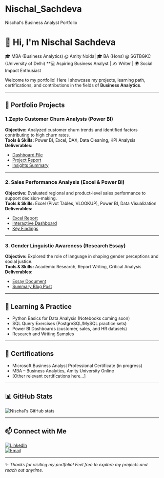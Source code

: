 # Nischal_Sachdeva
Nischal's Business Analyst Portfolio 
# 👋 Hi, I'm Nischal Sachdeva  

🎓 MBA (Business Analytics) @ Amity Noida| 🎓 BA (Hons) @ SGTBGKC (University of Delhi)
**💻 Aspiring Business Analyst | ✍️ Writer | 🌍 Social Impact Enthusiast  

Welcome to my portfolio! Here I showcase my projects, learning path, certifications, and contributions in the fields of **Business Analytics**. 

---

## 📂 Portfolio Projects  

### 1.Zepto Customer Churn Analysis (Power BI)  
**Objective:** Analyzed customer churn trends and identified factors contributing to high churn rates.  
**Tools & Skills:** Power BI, Excel, DAX, Data Cleaning, KPI Analysis  
**Deliverables:**  
- [Dashboard File](#)  
- [Project Report](#)  
- [Insights Summary](#)  

---

### 2. Sales Performance Analysis (Excel & Power BI)  
**Objective:** Evaluated regional and product-level sales performance to support decision-making.  
**Tools & Skills:** Excel (Pivot Tables, VLOOKUP), Power BI, Data Visualization  
**Deliverables:**  
- [Excel Report](#)  
- [Interactive Dashboard](#)  
- [Key Findings](#)  

---

### 3. Gender Linguistic Awareness (Research Essay)  
**Objective:** Explored the role of language in shaping gender perceptions and social justice.  
**Tools & Skills:** Academic Research, Report Writing, Critical Analysis  
**Deliverables:**  
- [Essay Document](#)  
- [Summary Blog Post](#)  

---

## 📘 Learning & Practice  

- Python Basics for Data Analysis (Notebooks coming soon)  
- SQL Query Exercises (PostgreSQL/MySQL practice sets)  
- Power BI Dashboards (customer, sales, and HR datasets)  
- Research and Writing Samples  

---

## 📜 Certifications  

- Microsoft Business Analyst Professional Certificate (in progress)  
- MBA – Business Analytics, Amity University Online  
- [Other relevant certifications here…]  

---

## 📊 GitHub Stats  

![Nischal's GitHub stats](https://github-readme-stats.vercel.app/api?username=nischalsachdeva&show_icons=true&theme=radical)  

---

## 📫 Connect with Me  

[![LinkedIn](https://img.shields.io/badge/LinkedIn-blue?style=for-the-badge&logo=linkedin)](your-linkedin-link)  
[![Email](https://img.shields.io/badge/Email-red?style=for-the-badge&logo=gmail&logoColor=white)](mailto:your-email@example.com)  

---

✨ *Thanks for visiting my portfolio! Feel free to explore my projects and reach out anytime.*  
